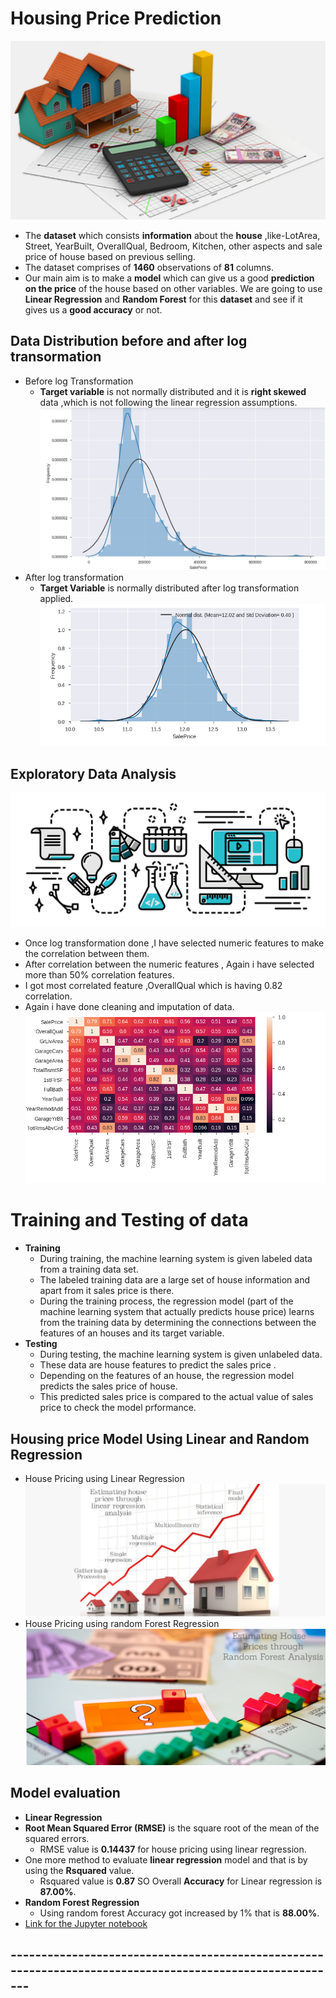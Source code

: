 # Housing Price Prediction
![image.png](images/house_price.png)
- The __dataset__ which consists __information__ about the __house__ ,like-LotArea, Street, YearBuilt, OverallQual, Bedroom, Kitchen, other aspects and sale price of house based on previous selling.
- The dataset comprises of __1460__ observations of __81__ columns.
- Our main aim is to make a __model__ which can give us a good __prediction on the price__ of the house based on other variables. We are going to use __Linear Regression__ and __Random Forest__ for this __dataset__ and see if it gives us a __good accuracy__ or not.

## Data Distribution before and after log transormation
- Before log Transformation
  - __Target variable__ is not normally distributed and it is __right skewed__ data ,which is not following the linear regression assumptions.
![image.png](images/distribution.png)
- After log transformation
  - __Target Variable__ is normally distributed after log transformation applied.
![image.png](images/normallydistributed.png)

## Exploratory Data Analysis 
![image.jpg](images/eda.jpg)
- Once log transformation done ,I have selected numeric features to make the correlation between them.
- After correlation between the numeric features , Again i have selected more than 50% correlation features.
- I got most correlated feature ,OverallQual which is having 0.82 correlation.
- Again i have done cleaning and imputation of data.
![image.png](images/corr.png)

# Training and Testing of data
- __Training__
  - During training, the machine learning system is given labeled data from a training data set.
  - The labeled training data are a large set of house information and apart from it sales price is there.  
  - During the training process, the regression model (part of the machine learning system that actually predicts house price)  learns from the training data by determining the connections between the features of an houses and its target variable.<br>
- __Testing__
  - During testing, the machine learning system is given unlabeled data.
  - These data are house features to predict the sales price .
  - Depending on the features of an house, the regression model predicts the sales price of house.
  - This predicted sales price is compared to the actual value of sales price to check the model prformance. 

## Housing price Model Using Linear and Random Regression 
- House Pricing using Linear Regression
![image.png](images/linear_regression_price.png)
- House Pricing using random Forest Regression
![images.png](images/random_forest.png)
  
 ## Model evaluation
 - __Linear Regression__
  - __Root Mean Squared Error (RMSE)__ is the square root of the mean of the squared errors.
    - RMSE value is __0.14437__ for  house pricing using linear regression.
  - One more method to evaluate __linear regression__ model and that is by using the __Rsquared__ value.
    - Rsquared value is __0.87__
SO Overall __Accuracy__ for Linear regression is __87.00%__.   
- __Random Forest Regression__
  - Using random forest Accuracy got increased by 1% that is __88.00%__.
- [Link for the Jupyter notebook](./house_price_prediction/House_Price_Prediction.ipynb)

## --------------------------------------------------------------------------------------------------------- ##

